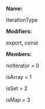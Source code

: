 **Name:**

IterationType

**Modifiers:**

export, const

**Members:**

noIterator = 0

isArray = 1

isSet = 2

isMap = 3

